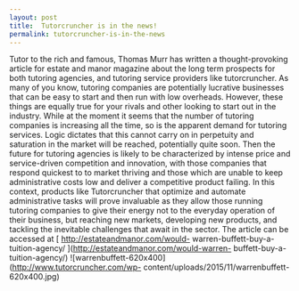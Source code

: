 ```yaml
---
layout: post
title:  Tutorcruncher is in the news!
permalink: tutorcruncher-is-in-the-news
---
```

Tutor to the rich and famous, Thomas Murr has written a thought-provoking
article for estate and manor magazine about the long term prospects for both
tutoring agencies, and tutoring service providers like tutorcruncher. As many
of you know, tutoring companies are potentially lucrative businesses that can
be easy to start and then run with low overheads. However, these things are
equally true for your rivals and other looking to start out in the industry.
While at the moment it seems that the number of tutoring companies is
increasing all the time, so is the apparent demand for tutoring services.
Logic dictates that this cannot carry on in perpetuity and saturation in the
market will be reached, potentially quite soon. Then the future for tutoring
agencies is likely to be characterized by intense price and service-driven
competition and innovation, with those companies that respond quickest to to
market thriving and those which are unable to keep administrative costs low
and deliver a competitive product failing. In this context, products like
Tutorcruncher that optimize and automate administrative tasks will prove
invaluable as they allow those running tutoring companies to give their energy
not to the everyday operation of their business, but reaching new markets,
developing new products, and tackling the inevitable challenges that await in
the sector. The article can be accessed at [ http://estateandmanor.com/would-
warren-buffett-buy-a-tuition-agency/ ](http://estateandmanor.com/would-warren-
buffett-buy-a-tuition-agency/)
![warrenbuffett-620x400](http://www.tutorcruncher.com/wp-
content/uploads/2015/11/warrenbuffett-620x400.jpg)
